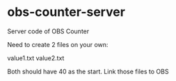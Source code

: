 # obs-counter-server
Server code of OBS Counter

Need to create 2 files on your own:

value1.txt
value2.txt

Both should have 40 as the start. Link those files to OBS